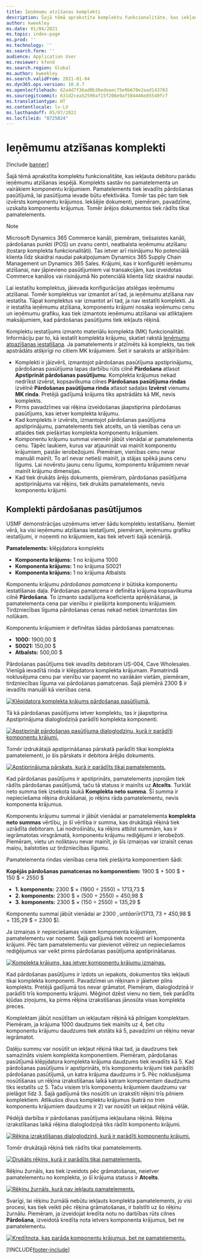 ```yaml
---
title: Ieņēmumu atzīšanas komplekti
description: Šajā tēmā aprakstīta komplektu funkcionalitāte, kas iekļauta debitoru parādu ieņēmumu atzīšanas iespējā. Komplekts sastāv no pamatelementa un vairākiem komponentu krājumiem.
author: kweekley
ms.date: 01/04/2021
ms.topic: index-page
ms.prod: ''
ms.technology: ''
ms.search.form: ''
audience: Application User
ms.reviewer: kfend
ms.search.region: Global
ms.author: kweekley
ms.search.validFrom: 2021-01-04
ms.dyn365.ops.version: 10.0.7
ms.openlocfilehash: 62a4d7f36ad0b36edeaec75e9b670e2aad143703
ms.sourcegitcommit: 631d2cea52590af15f208e9af584446e85540fcf
ms.translationtype: HT
ms.contentlocale: lv-LV
ms.lasthandoff: 05/07/2022
ms.locfileid: "8725824"
---
```

# <a name="revenue-recognition-bundles"></a>Ieņēmumu atzīšanas komplekti

[!include [banner](../includes/banner.md)]

Šajā tēmā aprakstīta komplektu funkcionalitāte, kas iekļauta debitoru parādu ieņēmumu atzīšanas iespējā. Komplekts sastāv no pamatelementa un vairākiem komponentu krājumiem. Pamatelements tiek ievadīts pārdošanas pasūtījumā, lai pasūtījuma ievade būtu efektīvāka. Tomēr tas pēc tam tiek izvērsts komponentu krājumos. Iekšējie dokumenti, piemēram, pavadzīme, uzskaita komponentu krājumus. Tomēr ārējos dokumentos tiek rādīts tikai pamatelements.

> [!NOTE]
> Microsoft Dynamics 365 Commerce kanāli, piemēram, tiešsaistes kanāli, pārdošanas punkti (POS) un zvanu centri, neatbalsta ieņēmumu atzīšanu (tostarp komplekta funkcionalitāti). Tas ietver arī risinājumu No potenciālā klienta līdz skaidrai naudai pakalpojumam Dynamics 365 Supply Chain Management un Dynamics 365 Sales. Krājumi, kas ir konfigurēti ieņēmumu atzīšanai, nav jāpievieno pasūtījumiem vai transakcijām, kas izveidotas Commerce kanālos vai risinājumā No potenciālā klienta līdz skaidrai naudai.

Lai iestatītu komplektus, jāievada konfigurācijas atslēgas ieņēmumu atzīšanai. Tomēr komplektus var izmantot arī tad, ja ieņēmumu atzīšana nav iestatīta. Tāpat komplektus var izmantot arī tad, ja nav iestatīti komplekti. Ja ir iestatīta ieņēmumu atzīšana, komponentu krājumi nosaka ieņēmumu cenu un ieņēmumu grafiku, kas tiek izmantots ieņēmumu atzīšanai vai atliktajiem maksājumiem, kad pārdošanas pasūtījums tiek iekļauts rēķinā.

Komplektu iestatījums izmanto materiālu komplekta (MK) funkcionalitāti. Informāciju par to, kā iestatīt komplekta krājumu, skatiet rakstā [Ieņēmumu atpazīšanas iestatīšana](revenue-recognition-setup.md). Ja pamatelements ir atzīmēts kā komplekts, tas tiek apstrādāts atšķirīgi no citiem MK krājumiem. Šeit ir saraksts ar atšķirībām:

- Komplekti ir jāizvērš, izmantojot pārdošanas pasūtījuma apstiprinājumu, pārdošanas pasūtījuma lapas darbību rūts cilnē **Pārdošana** atlasot **Apstiprināt pārdošanas pasūtījumu**. Komplekta krājumus nekad nedrīkst izvērst, kopsavilkuma cilnes **Pārdošanas pasūtījuma rindas** izvēlnē **Pārdošanas pasūtījuma rinda** atlasot sadaļas **Izvērst** vienumu **MK rinda**. Pretējā gadījumā krājums tiks apstrādāts kā MK, nevis komplekts.
- Pirms pavadzīmes vai rēķina izveidošanas jāapstiprina pārdošanas pasūtījums, kas ietver komplekta krājumu.
- Kad komplekts ir izvērsts, izmantojot pārdošanas pasūtījuma apstiprinājumu, pamatelements tiek atcelts, un tā vienības cena un atlaides tiek piešķirtas komplekta komponentu krājumiem.
- Komponentu krājumu summai vienmēr jābūt vienādai ar pamatelementa cenu. Tāpēc laukiem, kurus var atjaunināt vai mainīt komponentu krājumiem, pastāv ierobežojumi. Piemēram, vienības cenu nevar manuāli mainīt. To arī nevar netieši mainīt, ja stājas spēkā jauns cenu līgums. Lai novērstu jaunu cenu līgumu, komponentu krājumiem nevar mainīt krājumu dimensijas.
- Kad tiek drukāts ārējs dokuments, piemēram, pārdošanas pasūtījuma apstiprinājums vai rēķins, tiek drukāts pamatelements, nevis komponentu krājumi.

## <a name="bundles-on-sales-orders"></a>Komplekti pārdošanas pasūtījumos

USMF demonstrācijas uzņēmums ietver šādu komplektu iestatīšanu. Ņemiet vērā, ka visi ieņēmumu atzīšanas iestatījumi, piemēram, ieņēmumu grafiku iestatījumi, ir noņemti no krājumiem, kas tiek ietverti šajā scenārijā.

**Pamatelements:** klēpjdatora komplekts

- **Komponenta krājums:** 1 no krājuma 1000
- **Komponenta krājums:** 1 no krājuma S0021
- **Komponenta krājums:** 1 no krājuma Atbalsts

Komponentu krājumu *pārdošanas pamatcena* ir būtiska komponentu iestatīšanas daļa. Pārdošanas pamatcena ir definēta krājuma kopsavilkuma cilnē **Pārdošana**. To izmanto sadalījuma koeficienta aprēķināšanai, ja pamatelementa cena par vienību ir piešķirta komponentu krājumiem. Tirdzniecības līguma pārdošanas cenas nekad netiek izmantotas šim nolūkam.

Komponentu krājumiem ir definētas šādas pārdošanas pamatcenas:

- **1000:** 1900,00 $
- **S0021:** 150,00 $
- **Atbalsts:** 500,00 $

Pārdošanas pasūtījums tiek ievadīts debitoram US-004, Cave Wholesales. Vienīgā ievadītā rinda ir klēpjdatora komplekta krājumam. Pamatrindā noklusējuma cenu par vienību var paņemt no vairākām vietām, piemēram, tirdzniecības līguma vai pārdošanas pamatcenas. Šajā piemērā 2300 $ ir ievadīts manuāli kā vienības cena.

[![Klēpjdatora komplekta krājums pārdošanas pasūtījumā.](./media/bundle-01.png)](./media/bundle-01.png)

Tā kā pārdošanas pasūtījums ietver komplektu, tas ir jāapstiprina. Apstiprinājuma dialoglodziņā parādīti komplekta komponenti.

[![Apstiprināt pārdošanas pasūtījuma dialoglodziņu, kurā ir parādīti komponentu krājumi.](./media/bundle-02.png)](./media/bundle-02.png)

Tomēr izdrukātajā apstiprināšanas pārskatā parādīti tikai komplekta pamatelementi, jo šis pārskats ir debitora ārējās dokuments.

[![Apstiprinājuma pārskats, kurā ir parādīts tikai pamatelements.](./media/bundle-03.png)](./media/bundle-03.png)

Kad pārdošanas pasūtījums ir apstiprināts, pamatelements joprojām tiek rādīts pārdošanas pasūtījumā, taču tā statuss ir mainīts uz **Atcelts**. Turklāt neto summa tiek izsekota laukā **Komplekta neto summa**. Šī summa ir nepieciešama rēķina drukāšanai, jo rēķins rāda pamatelementu, nevis komponenta krājumus.

Komponentu krājumu summai ir jābūt vienādai ar pamatelementa **komplekta neto summas** vērtību, jo šī vērtība ir summa, kas drukātajā rēķinā tiek uzrādīta debitoram. Lai nodrošinātu, ka rēķins atbilst summām, kas ir iegrāmatotas virsgrāmatā, komponentu krājumu rediģējumi ir ierobežoti. Piemēram, vietu un noliktavu nevar mainīt, jo šīs izmaiņas var izraisīt cenas maiņu, balstoties uz tirdzniecības līgumu.

Pamatelementa rindas vienības cena tiek piešķirta komponentiem šādi:

**Kopējās pārdošanas pamatcenas no komponentiem:** 1900 $ + 500 $ + 150 $ = 2550 $

- **1. komponents:** 2300 $ × (1900 ÷ 2550) = 1713,73 $
- **2. komponents:** 2300 $ × (500 ÷ 2550) = 450,98 $
- **3. komponents:** 2300 $ × (150 ÷ 2550) = 135,29 $

Komponentu summai jābūt vienādai ar 2300 $, un tā arī ir (1713,73 $ + 450,98 $ + 135,29 $ = 2300 $).

Ja izmaiņas ir nepieciešamas visiem komponenta krājumiem, pamatelementu var noņemt. Šajā gadījumā tiek noņemti arī komponenta krājumi. Pēc tam pamatelementu var pievienot vēlreiz un nepieciešamos rediģējumus var veikt pirms pārdošanas pasūtījuma apstiprināšanas.

[![Komplekta krājums, kas ietver komponentu krājumu izmaiņas.](./media/bundle-04.png)](./media/bundle-04.png)

Kad pārdošanas pasūtījums ir izdots un iepakots, dokumentos tiks iekļauti tikai komplekta komponenti. Pavadzīmei un rēķinam ir jāietver pilns komplekts. Pretējā gadījumā tos nevar grāmatot. Piemēram, dialoglodziņā ir parādīti trīs komponentu krājumi. Mēģinot dzēst vienu no tiem, tiek parādīts kļūdas ziņojums, ka pirms rēķina izrakstīšanas jānosūta visas komplekta preces.

Komplektam jābūt nosūtītam un iekļautam rēķinā kā pilnīgam komplektam. Piemēram, ja krājuma 1000 daudzums tiek mainīts uz 4, bet citu komponentu krājumu daudzums tiek atstāts kā 5, pavadzīmi un rēķinu nevar iegrāmatot.

Daļēju summu var nosūtīt un iekļaut rēķinā tikai tad, ja daudzums tiek samazināts visiem komplekta komponentiem. Piemēram, pārdošanas pasūtījumā klēpjdatora komplekta krājuma daudzums tiek ievadīts kā 5. Kad pārdošanas pasūtījums ir apstiprināts, trīs komponentu krājumi tiek parādīti pārdošanas pasūtījumā, un katra krājuma daudzums ir 5. Pēc noklusējuma nosūtīšanas un rēķina izrakstīšanas laikā katram komponentam daudzums tiks iestatīts uz 5. Taču visiem trīs komponentu krājumiem daudzumu var pielāgot līdz 3. Šajā gadījumā tiks nosūtīti un izrakstīti rēķini trīs pilniem komplektiem. Atlikušos divus komplektu krājumus (katrā no trim komponentu krājumiem daudzums ir 2) var nosūtīt un iekļaut rēķinā vēlāk.

Pēdējā darbība ir pārdošanas pasūtījuma iekļaušana rēķinā. Rēķina izrakstīšanas laikā rēķina dialoglodziņā tiks rādīti komponentu krājumi.

[![Rēķina izrakstīšanas dialoglodziņš, kurā ir parādīti komponentu krājumi.](./media/bundle-06.png)](./media/bundle-06.png)

Tomēr drukātajā rēķinā tiek rādīts tikai pamatelements.
 
[![Drukāts rēķins, kurā ir parādīts tikai pamatelements.](./media/bundle-07.png)](./media/bundle-07.png)

Rēķinu žurnāls, kas tiek izveidots pēc grāmatošanas, neietver pamatelementu no komplekta, jo šī krājuma statuss ir **Atcelts**.

[![Rēķinu žurnāls, kurā nav iekļauts pamatelements.](./media/bundle-08.png)](./media/bundle-08.png)

Svarīgi, lai rēķinu žurnālā nebūtu iekļauts komplekta pamatelements, jo visi procesi, kas tiek veikti pēc rēķina grāmatošanas, ir balstīti uz šo rēķinu žurnālu. Piemēram, ja izveidojat kredīta notu no darbības rūts cilnes **Pārdošana**, izveidotā kredīta nota ietvers komponenta krājumus, bet ne pamatelementu.

[![Kredītnota, kas parāda komponentu krājumus, bet ne pamatelementu.](./media/bundle-09.png)](./media/bundle-09.png)


[!INCLUDE[footer-include](../../includes/footer-banner.md)]
